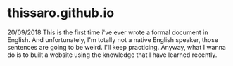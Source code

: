 # thissaro.github.io
20/09/2018
This is the first time i've ever wrote a formal document in English. And unfortunately, I'm totally not a native English speaker, those sentences are going to be weird. I'll keep practicing. Anyway, what I wanna do is to built a website using the knowledge that I have learned recently.